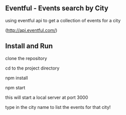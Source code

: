 ## Eventful - Events search by City
using eventful api to get a collection of events for a city

(http://api.eventful.com/)

## Install and Run
clone the repository

cd to the project directory

npm install

npm start

this will start a local server at port 3000 

type in the city name to list the events for that city!
